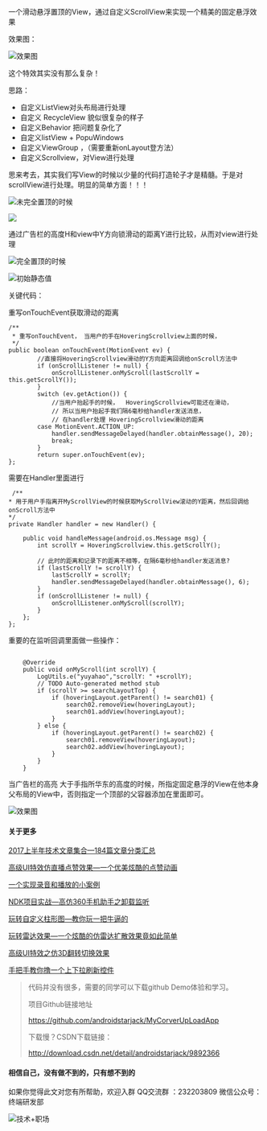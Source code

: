 一个滑动悬浮置顶的View，通过自定义ScrollView来实现一个精美的固定悬浮效果

效果图：

![效果图](http://upload-images.jianshu.io/upload_images/4614633-8d8b14ee44e4444e.gif?imageMogr2/auto-orient/strip)


这个特效其实没有那么复杂！

思路：
- 自定义ListView对头布局进行处理
- 自定义 RecycleView 貌似很复杂的样子
- 自定义Behavior 把问题复杂化了
- 自定义listView + PopuWindows
- 自定义ViewGroup ，（需要重新onLayout登方法）
- 自定义Scrollview，对View进行处理

思来考去，其实我们写View的时候以少量的代码打造轮子才是精髓。于是对scrollView进行处理。明显的简单方面！！！

![ 未完全置顶的时候](http://upload-images.jianshu.io/upload_images/4614633-c29625e0fae14a43.png?imageMogr2/auto-orient/strip%7CimageView2/2/w/1240)

![ ](http://upload-images.jianshu.io/upload_images/4614633-9dc05704af091d66.png?imageMogr2/auto-orient/strip%7CimageView2/2/w/1240)

通过广告栏的高度H和view中Y方向锁滑动的距离Y进行比较，从而对view进行处理

![完全置顶的时候 ](http://upload-images.jianshu.io/upload_images/4614633-9e57de0417e4f20f.png?imageMogr2/auto-orient/strip%7CimageView2/2/w/1240)

![ 初始静态值](http://upload-images.jianshu.io/upload_images/4614633-90ccba3123e3514f.png?imageMogr2/auto-orient/strip%7CimageView2/2/w/1240)

关键代码：

重写onTouchEvent获取滑动的距离
```
/**
 * 重写onTouchEvent， 当用户的手在HoveringScrollview上面的时候，
 */
public boolean onTouchEvent(MotionEvent ev) {
		//直接将HoveringScrollview滑动的Y方向距离回调给onScroll方法中
		if (onScrollListener != null) {
			onScrollListener.onMyScroll(lastScrollY = this.getScrollY());
		}
		switch (ev.getAction()) {
			//当用户抬起手的时候，  HoveringScrollview可能还在滑动，
			// 所以当用户抬起手我们隔6毫秒给handler发送消息，
			// 在handler处理 HoveringScrollview滑动的距离
		case MotionEvent.ACTION_UP:
			handler.sendMessageDelayed(handler.obtainMessage(), 20);
			break;
		}
		return super.onTouchEvent(ev);
};
````

需要在Handler里面进行

```
 /**
* 用于用户手指离开MyScrollView的时候获取MyScrollView滚动的Y距离，然后回调给onScroll方法中
*/
private Handler handler = new Handler() {

	public void handleMessage(android.os.Message msg) {
		int scrollY = HoveringScrollview.this.getScrollY();

		// 此时的距离和记录下的距离不相等，在隔6毫秒给handler发送消息?
		if (lastScrollY != scrollY) {
			lastScrollY = scrollY;
			handler.sendMessageDelayed(handler.obtainMessage(), 6);
		}
		if (onScrollListener != null) {
			onScrollListener.onMyScroll(scrollY);
		}
	};
};

```

重要的在监听回调里面做一些操作：

```

	@Override
	public void onMyScroll(int scrollY) {
		LogUtils.e("yuyahao","scrollY: " +scrollY);
		// TODO Auto-generated method stub
		if (scrollY >= searchLayoutTop) {
			if (hoveringLayout.getParent() != search01) {
				search02.removeView(hoveringLayout);
				search01.addView(hoveringLayout);
			}
		} else {
			if (hoveringLayout.getParent() != search02) {
				search01.removeView(hoveringLayout);
				search02.addView(hoveringLayout);
			}
		}
	}
```

当广告栏的高亮 大于手指所华东的高度的时候，所指定固定悬浮的View在他本身父布局的View中，否则指定一个顶部的父容器添加在里面即可。

![效果图](http://upload-images.jianshu.io/upload_images/4614633-8d8b14ee44e4444e.gif?imageMogr2/auto-orient/strip)

#### 关于更多

[2017上半年技术文章集合—184篇文章分类汇总](http://mp.weixin.qq.com/s?__biz=MzI3OTU0MzI4MQ==&mid=100000944&idx=1&sn=fce596a5fb1579efcebd6348787733d4&chksm=6b47682e5c30e138ee265562ecf0c4a7dad58c854ddedac42418616366f82de7a55e02034a99#rd)

[高级UI特效仿直播点赞效果—一个优美炫酷的点赞动画](http://mp.weixin.qq.com/s?__biz=MzI3OTU0MzI4MQ==&mid=100000969&idx=1&sn=626d821d16346764fdce33e65f372031&chksm=6b4768575c30e14163ae8fb9f0406db0b3295ce47c4bc27b1df7a3abee1fa0bb71ef27b4e959#rd)

[一个实现录音和播放的小案例](http://mp.weixin.qq.com/s?__biz=MzI3OTU0MzI4MQ==&mid=100000959&idx=1&sn=a5acb0f44fbadeaa9351df067438922c&chksm=6b4768215c30e1371a3c750f2b826f38b3a263c937272ae208717f73f92ed3e8fd8b6a674686#rd)

[NDK项目实战—高仿360手机助手之卸载监听](http://mp.weixin.qq.com/s?__biz=MzI3OTU0MzI4MQ==&mid=100000934&idx=1&sn=b3f56d248793524288dfeb44c2131e61&chksm=6b4768385c30e12e37efcd796df9337b12f21653c3fcdf2f6d5233dbd9073cafe9bfeece215a#rd)

[玩转自定义柱形图—教你玩一把牛逼的  ](http://mp.weixin.qq.com/s?__biz=MzI3OTU0MzI4MQ==&mid=100001094&idx=1&sn=64cb3e19dbaa7743e8154717a4740375&chksm=6b4769d85c30e0cef170e2fea241e067554e2d3646a60318b02aae37088b4fc9c582bf059fbe#rd)

[玩转雷达效果—一个炫酷的仿雷达扩散效果竟如此简单](http://mp.weixin.qq.com/s?__biz=MzI3OTU0MzI4MQ==&mid=100001086&idx=1&sn=ab873271ce74dd2c3d18ca475740d36d&chksm=6b4769a05c30e0b632b6e71ea01e4ac72ec85cbf47826973019bb0813a58488e1a221955a1a9#rd)

[高级UI特效之仿3D翻转切换效果](http://mp.weixin.qq.com/s?__biz=MzI3OTU0MzI4MQ==&mid=100001081&idx=1&sn=f9cd5f013d2bfe4fe374da9c9e95ff8b&chksm=6b4769a75c30e0b198019b313f9f7ea21336ffa75dc2a137d60a32be39a996500f1383928412#rd)

[手把手教你撸一个上下拉刷新控件](http://mp.weixin.qq.com/s?__biz=MzI3OTU0MzI4MQ==&mid=100001076&idx=1&sn=4e58e76ab18c3f3dc954471ec22fedc1&chksm=6b4769aa5c30e0bc3c9f555cac3c409b71b660eaa28d56f06980591217ad30a875017dd30fe1#rd)


>
> 代码并没有很多，需要的同学可以下载github Demo体验和学习。
>
> 项目Github链接地址
>
>https://github.com/androidstarjack/MyCorverUpLoadApp
>
>下载慢？CSDN下载链接：
>
>http://download.csdn.net/detail/androidstarjack/9892366
>


#### 相信自己，没有做不到的，只有想不到的
 如果你觉得此文对您有所帮助，欢迎入群 QQ交流群 ：232203809
微信公众号：终端研发部

![技术+职场](http://upload-images.jianshu.io/upload_images/4614633-8af7afbca8ae9de9.jpg?imageMogr2/auto-orient/strip%7CimageView2/2/w/1240)

